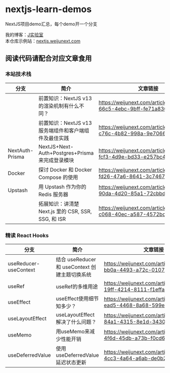 # nextjs-learn-demos

NextJS项目demo汇总，每个demo开一个分支  

我的博客：[J实验室](https://weijunext.com)  
本仓库示例站：[nextjs.weijunext.com](https://nextjs.weijunext.com)  

## 阅读代码请配合对应文章食用

### 本站技术栈  
|  分支   |  简介   | 文章链接  |
|  ----  |  ----   | ----  |
|        |  前置知识：NextJS v13 的渲染机制有什么不同？  | https://weijunext.com/article/31a22c65-66c5-4ebc-9bff-fe71a8300929 |
|      |  前置知识：NextJS v13服务端组件和客户端组件及最佳实践  | https://weijunext.com/article/9e02de2e-c76c-4b82-998a-9e7066450c42 |
| NextAuth-Prisma  | NextJS+Next-Auth+Postgres+Prisma来完成登录模块 | https://weijunext.com/article/061d8cd9-fcf3-4d9e-bd33-e257bc4f9989 |
| Docker | 探讨 Docker 和 Docker Compose 的使用 | https://weijunext.com/article/b33a5545-fd26-47a6-8641-3c7467fb3910 |
| Upstash | 用 Upstash 作为你的 Redis 服务器 | https://weijunext.com/article/6510121c-90da-4d20-85a1-72cbbdb3983b  |
|        |  拓展知识：讲清楚 Next.js 里的 CSR, SSR, SSG, 和 ISR  | https://weijunext.com/article/fa1588d6-c068-40ec-a587-4572bd349b25 |

### 精读 React Hooks
|  分支   |  简介   | 文章链接  |
|  ----  |  ----   | ----  |
| useReducer-useContext | 结合 useReducer 和 useContext 创建主题切换系统 | https://weijunext.com/article/486d38b7-bb0a-4493-a72c-01077000b098 |
| useRef | useRef的多维用途 | https://weijunext.com/article/f3460492-19ff-4214-8111-f1effa11e3ab |
| useEffect | useEffect使用细节知多少？ | https://weijunext.com/article/772e7900-ead5-4468-8a68-599e916bc651 |
| useLayoutEffect | useLayoutEffect解决了什么问题？ | https://weijunext.com/article/fe61d9a6-84a1-4315-8e1d-34303cb2a497 |
| useMemo | 用useMemo来减少性能开销 | https://weijunext.com/article/75704b53-4f6d-45db-a73b-f0cd6ce90ce9 |
| useDeferredValue | 使用useDeferredValue延迟状态更新 | https://weijunext.com/article/0ca90f65-4cc3-4a64-a6ab-de0b2fde87a3 |
